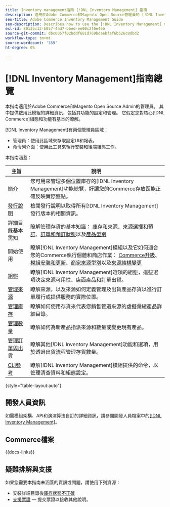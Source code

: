 ```yaml
---
title: Inventory management指南 [!DNL Inventory Management] 指南
description: 適用於Adobe Commerce和Magento Open Source管理員的 [!DNL Inventory Management] 相關完整資訊，包括移轉和設定。
seo-title: Adobe Commerce Inventory Management Guide
seo-description: Describes how to use the [!DNL Inventory Management] module in Adobe Commerce or Magento Open Source.
exl-id: 8013bc13-b057-4ad7-bbed-ee00c2f6e4eb
source-git-commit: dbc0057f02bddf681d769bdaebfaf6b526c8dbd2
workflow-type: tm+mt
source-wordcount: '359'
ht-degree: 0%

---
```


# [!DNL Inventory Management]指南總覽

本指南適用於Adobe Commerce和Magento Open Source Admin的管理員。 其中提供啟用此模組的詳細資訊，包括其功能的設定和管理。 它假定您對核心[!DNL Commerce]組態和功能有基本的瞭解。

[!DNL Inventory Management]有兩個管理員區域：

- 管理員：使用此區域來存取設定UI和報表。
- 命令列介面：使用此工具來執行安裝和後端組態工作。

本指南涵蓋：

| 主旨 | 說明 |
| ------- | ----------- |
| [簡介](introduction.md) | 您可用來管理多個位置庫存的[!DNL Inventory Management]功能總覽，好讓您的Commerce存放區能正確反映實際盤點。 |
| [發行說明](release-notes.md) | 檢閱發行說明以取得所有[!DNL Inventory Management]發行版本的相關資訊。 |
| 詳細目錄基本需知 | 瞭解管理存貨的基本知識： [庫存和來源](sources-stocks.md)、[來源選擇和預訂](selection-reservations.md)、[訂單和預訂狀態](order-status.md)以及[產品型別](product-types.md) |
| 開始使用 | 瞭解[!DNL Inventory Management]模組以及它如何適合您的Commerce執行個體和商店作業： [Commerce升級](migrate.md)、[模組安裝和更新](install-update.md)、[商家來源型別](merchant-sourcing.md)以及[來源結構變更](expand-restructure.md) |
| [組態](configuration.md) | 瞭解[!DNL Inventory Management]選項的組態，這些選項決定來源可用性、店面產品和訂單出貨。 |
| [管理來源](sources-manage.md) | 瞭解來源，以及來源如何定義管理及出貨產品存貨以進行訂單履行或提供服務的實際位置。 |
| [管理庫存](stocks-manage.md) | 瞭解如何使用存貨來代表您銷售管道來源的虛擬彙總產品詳細目錄。 |
| [管理數量](quantities-manage.md) | 瞭解如何為新產品指派來源和數量或變更現有產品。 |
| [管理訂單與出貨](shipments.md) | 瞭解其他[!DNL Inventory Management]功能和選項，用於透過出貨流程管理存貨數量。 |
| [CLI參考](cli.md) | 瞭解[!DNL Inventory Management]模組提供的命令，以管理清查資料和組態設定。 |

{style="table-layout:auto"}

## 開發人員資訊

如需模組架構、API和演演算法自訂的詳細資訊，請參閱開發人員檔案中的[[!DNL Inventory Management]](https://developer.adobe.com/commerce/webapi/rest/inventory/)。

## Commerce檔案

{{docs-links}}

## 疑難排解與支援

如果您需要本指南未涵蓋的資訊或問題，請使用下列資源：

- 安裝詳細目錄後[庫存狀態不正確](https://experienceleague.adobe.com/docs/commerce-knowledge-base/kb/troubleshooting/miscellaneous/stock-status-incorrect-after-magento-inventory-install.html)
- [支援票證](https://experienceleague.adobe.com/docs/commerce-knowledge-base/kb/help-center-guide/magento-help-center-user-guide.html#submit-ticket) — 提交票證以接收其他說明。
